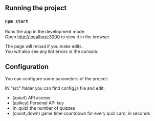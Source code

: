 ## Running the project

### `npm start`

Runs the app in the development mode.<br />
Open [http://localhost:3000](http://localhost:3000) to view it in the browser.

The page will reload if you make edits.<br />
You will also see any lint errors in the console.


## Configuration

You can configure some parameters of the project:

IN "src" folder you can find config.js file and edit:
- (apiurl) API access
- (apikey) Personal API key
- (n_quiz) the number of quizzes
- (count_down) game time countdown for every quiz card, in seconds